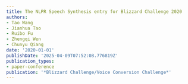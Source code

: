 ```yaml
---
title: The NLPR Speech Synthesis entry for Blizzard Challenge 2020
authors:
- Tao Wang
- Jianhua Tao
- Ruibo Fu
- Zhengqi Wen
- Chunyu Qiang
date: '2020-01-01'
publishDate: '2025-04-09T07:52:08.776819Z'
publication_types:
- paper-conference
publication: '*Blizzard Challenge/Voice Conversion Challenge*'
---
```

